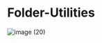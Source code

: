 # Folder-Utilities

![image (20)](https://user-images.githubusercontent.com/68797964/112420627-e0a9a580-8d70-11eb-8c49-86687cd3de66.png)
